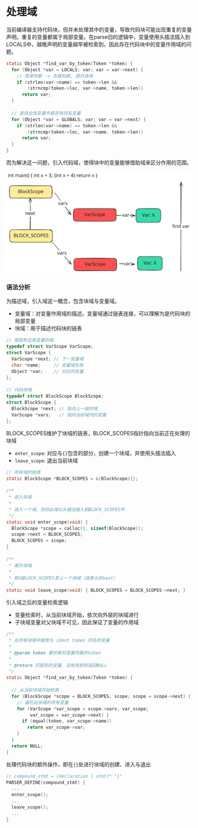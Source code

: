 # 处理域

当前编译器支持代码块，但并未处理其中的变量，导致代码块可能出现重复的变量声明。重复的变量都属于局部变量。在parse旧的逻辑中，变量使用头插法插入到LOCALS中，越晚声明的变量越早被检索到。因此存在代码块中的变量作用域的问题。

```c
static Object *find_var_by_token(Token *token) {
  for (Object *var = LOCALS; var; var = var->next) {
    // 简单判断 -> 负载判断, 提升效率
    if (strlen(var->name) == token->len &&
        !strncmp(token->loc, var->name, token->len))
      return var;
  }

  // 查找全局变量中是否有同名变量
  for (Object *var = GLOBALS; var; var = var->next) {
    if (strlen(var->name) == token->len &&
        !strncmp(token->loc, var->name, token->len))
      return var;
  }
}
```  

而为解决这一问题，引入代码域，使得块中的变量能够借助域来区分作用的范围。

![scope](./images/scope.svg)

### 语法分析

为描述域，引入域这一概念，包含块域与变量域。
- 变量域：对变量作用域的描述。变量域通过链表连接，可以理解为是代码块的局部变量
- 块域：用于描述代码块的链表

```c
// 局部和全局变量的域
typedef struct VarScope VarScope;
struct VarScope {
  VarScope *next; // 下一变量域
  char *name;     // 变量域名称
  Object *var;    // 对应的变量
};

// 代码块域
typedef struct BlockScope BlockScope;
struct BlockScope {
  BlockScope *next; // 指向上一级的域
  VarScope *vars;   // 指向当前域内的变量
};
```

BLOCK_SCOPES维护了块域的链表，BLOCK_SCOPES指针指向当前正在处理的块域
- `enter_scope`: 对应与`{}`包含的部分，创建一个块域，并使用头插法插入
- `leave_scope`: 退出当前块域

```c
// 所有域的链表
static BlockScope *BLOCK_SCOPES = &(BlockScope){};

/**
 * 进入块域
 *
 * 进入一个域，则将此域以头插法插入到BLOCK_SCOPES中
 */
static void enter_scope(void) {
  BlockScope *scope = calloc(1, sizeof(BlockScope));
  scope->next = BLOCK_SCOPES;
  BLOCK_SCOPES = scope;
}

/**
 * 离开块域
 *
 * 移动BLOCK_SCOPES至上一个块域（链表头的next）
 */
static void leave_scope(void) { BLOCK_SCOPES = BLOCK_SCOPES->next; }
```

引入域之后的变量检索逻辑
- 变量检索时，从当前块域开始，依次向外层的块域进行
- 子块域变量对父块域不可见，因此保证了变量的作用域

```c
/**
 * 在所有块域中搜索与 ident token 同名的变量
 *
 * @param token 要检索的变量所属的token
 *
 * @return 匹配到的变量，没有找到则返回NULL
 */
static Object *find_var_by_token(Token *token) {

  // 从当前块域开始检索
  for (BlockScope *scope = BLOCK_SCOPES; scope; scope = scope->next) {
    // 遍历此块域的所有变量
    for (VarScope *var_scope = scope->vars; var_scope;
         var_scope = var_scope->next) {
      if (equal(token, var_scope->name))
        return var_scope->var;
    }
  }
  return NULL;
}
```

处理代码块的额外操作，即在`{}`处进行块域的创建、进入与退出

```c
// compound_stmt = (declaration | stmt)* "}"
PARSER_DEFINE(compound_stmt) {
  ...
  enter_scope();
  ...
  leave_scope();
  ...
}
```